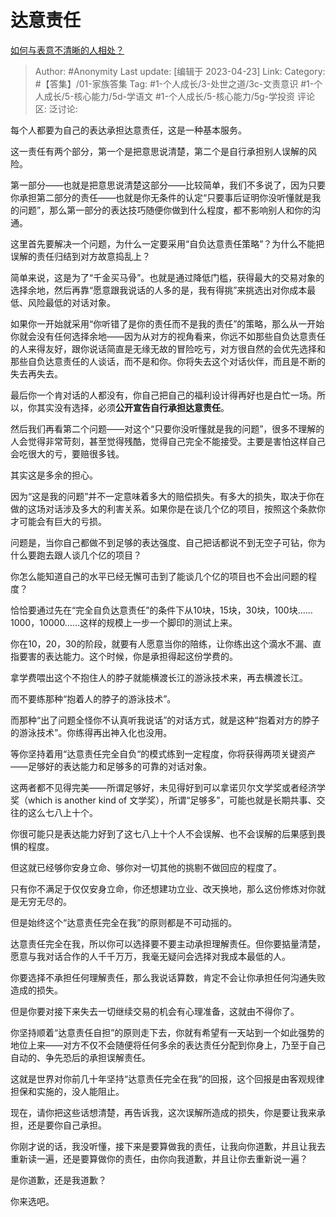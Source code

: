 # 达意责任
[如何与表意不清晰的人相处？](https://www.zhihu.com/question/597272355/answer/2997235157)

> Author: #Anonymity
> Last update: [编辑于 2023-04-23]
> Link:
> Category: #【答集】/01-家族答集
> Tag: #1-个人成长/3-处世之道/3c-文责意识 #1-个人成长/5-核心能力/5d-学语文 #1-个人成长/5-核心能力/5g-学投资
> 评论区:
> 泛讨论:

每个人都要为自己的表达承担达意责任，这是一种基本服务。

这一责任有两个部分，第一个是把意思说清楚，第二个是自行承担别人误解的风险。

第一部分——也就是把意思说清楚这部分——比较简单，我们不多说了，因为只要你承担第二部分的责任——也就是你无条件的认定“只要事后证明你没听懂就是我的问题”，那么第一部分的表达技巧随便你做到什么程度，都不影响别人和你的沟通。

这里首先要解决一个问题，为什么一定要采用“自负达意责任策略”？为什么不能把误解的责任归结到对方故意捣乱上？

简单来说，这是为了“千金买马骨”。也就是通过降低门槛，获得最大的交易对象的选择余地，然后再靠“愿意跟我说话的人多的是，我有得挑”来挑选出对你成本最低、风险最低的对话对象。

如果你一开始就采用“你听错了是你的责任而不是我的责任”的策略，那么从一开始你就会没有任何选择余地——因为从对方的视角看来，你远不如那些自负达意责任的人来得友好，跟你说话简直是无缘无故的冒险吃亏，对方很自然的会优先选择和那些自负达意责任的人谈话，而不是和你。你将失去这个对话伙伴，而且是不断的失去再失去。

最后你一个肯对话的人都没有，你自己把自己的福利设计得再好也是白忙一场。所以，你其实没有选择，必须**公开宣告自行承担达意责任**。

然后我们再看第二个问题——对这个“只要你没听懂就是我的问题”，很多不理解的人会觉得非常苛刻，甚至觉得残酷，觉得自己完全不能接受。主要是害怕这样自己会吃很大的亏，要赔很多钱。

其实这是多余的担心。

因为“这是我的问题”并不一定意味着多大的赔偿损失。有多大的损失，取决于你在做的这场对话涉及多大的利害关系。如果你是在谈几个亿的项目，按照这个条款你才可能会有巨大的亏损。

问题是，当你自己都做不到足够的表达强度、自己把话都说不到无空子可钻，你为什么要跑去跟人谈几个亿的项目？

你怎么能知道自己的水平已经无懈可击到了能谈几个亿的项目也不会出问题的程度？

恰恰要通过先在“完全自负达意责任”的条件下从10块，15块，30块，100块……1000，10000……这样的规模上一步一个脚印的测试上来。

你在10，20，30的阶段，就要有人愿意当你的陪练，让你练出这个滴水不漏、直指要害的表达能力。这个时候，你是承担得起这份学费的。

拿学费喂出这个不抱住人的脖子就能横渡长江的游泳技术来，再去横渡长江。

而不要练那种“抱着人的脖子的游泳技术”。

而那种“出了问题全怪你不认真听我说话”的对话方式，就是这种“抱着对方的脖子的游泳技术”。你练得再出神入化也没用。

等你坚持着用“达意责任完全自负“的模式练到一定程度，你将获得两项关键资产——足够好的表达能力和足够多的可靠的对话对象。

这两者都不见得完美——所谓足够好，未见得好到可以拿诺贝尔文学奖或者经济学奖（which is another kind of 文学奖），所谓“足够多”，可能也就是长期共事、交往的这么七八上十个。

你很可能只是表达能力好到了这七八上十个人不会误解、也不会误解的后果感到畏惧的程度。

但这就已经够你安身立命、够你对一切其他的挑剔不做回应的程度了。

只有你不满足于仅仅安身立命，你还想建功立业、改天换地，那么这份修炼对你就是无穷无尽的。

但是始终这个“达意责任完全在我”的原则都是不可动摇的。

达意责任完全在我，所以你可以选择要不要主动承担理解责任。但你要掂量清楚，愿意与我对话合作的人千千万万，我毫无疑问会选择对我成本最低的人。

你要选择不承担任何理解责任，那么我说话算数，肯定不会让你承担任何沟通失败造成的损失。

但是你要对接下来失去一切继续交易的机会有心理准备，这就由不得你了。

你坚持顺着“达意责任自担”的原则走下去，你就有希望有一天站到一个如此强势的地位上来——对方不仅不会随便将任何多余的表达责任分配到你身上，乃至于自己自动的、争先恐后的承担误解责任。

这就是世界对你前几十年坚持“达意责任完全在我”的回报，这个回报是由客观规律担保和实施的，没人能阻止。

现在，请你把这些话想清楚，再告诉我，这次误解所造成的损失，你是要让我来承担，还是要你自己承担。

你刚才说的话，我没听懂，接下来是要算做我的责任，让我向你道歉，并且让我去重新读一遍，还是要算做你的责任，由你向我道歉，并且让你去重新说一遍？

是你道歉，还是我道歉？

你来选吧。
